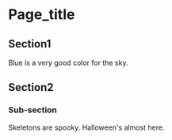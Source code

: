 # Page_title


## Section1

Blue is a very good color for the sky.

## Section2

### Sub-section

Skeletons are spooky. Halloween's almost here.
